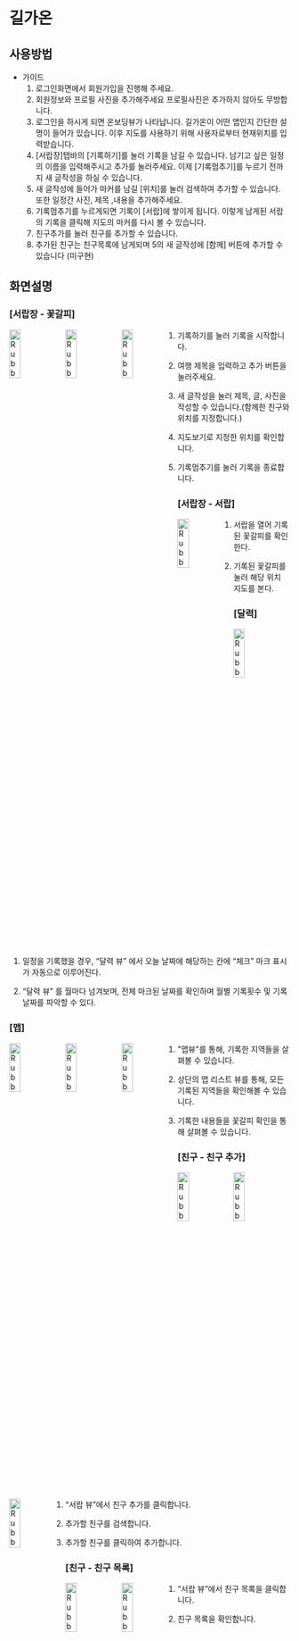 # 길가온

## 사용방법
- 가이드
    1. 로그인화면에서 회원가입을 진행해 주세요.
    2. 회원정보와 프로필 사진을 추가해주세요  프로필사진은 추가하지 않아도 무방합니다.
    3. 로그인을 하시게 되면 온보딩뷰가 나타납니다. 길가온이 어떤 앱인지 간단한 설명이 들어가 있습니다. 이후 지도를 사용하기 위해 사용자로부터 현재위치를 입력받습니다.
    4. [서랍장]탭바의 [기록하기]를 눌러 기록을 남길 수 있습니다. 남기고 싶은 일정의 이름을 입력해주시고 추가를 눌러주세요. 이제 [기록멈추기]를 누르기 전까지 새 글작성을 하실 수 있습니다.
    5. 새 글작성에 들어가 마커를 남길 [위치]를 눌러 검색하여 추가할 수 있습니다. 또한 일정간 사진, 제목 ,내용을 추가해주세요.
    6. 기록멈추기를 누르게되면 기록이 [서랍]에 쌓이게 됩니다. 이렇게 남게된 서랍의 기록을 클릭해 지도의 마커를 다시 볼 수 있습니다.
    7. 친구추가를 눌러 친구를 추가할 수 있습니다.
    8. 추가된 친구는 친구목록에 남게되며 5의 새 글작성에 [함께] 버튼에 추가할 수 있습니다 (미구현)

## 화면설명


### [서랍장 - 꽃갈피]

<img src="https://github.com/APPSCHOOL1-REPO/mvp-20221216-lab03/blob/main/screenshot/8.png" width="20%" height="15%" title="px(픽셀) 크기 설정" alt="RubberDuck" style="float:left;"></img><img src="https://github.com/APPSCHOOL1-REPO/mvp-20221216-lab03/blob/main/screenshot/9.png" width="20%" height="15%" title="px(픽셀) 크기 설정" alt="RubberDuck" style="float:left;"></img><img src="https://github.com/APPSCHOOL1-REPO/mvp-20221216-lab03/blob/main/screenshot/10.png" width="20%" height="15%" title="px(픽셀) 크기 설정" alt="RubberDuck" style="float:left;"></img>

1. 기록하기를 눌러 기록을 시작합니다.

2. 여행 제목을 입력하고 추가 버튼을 눌러주세요.
    
3. 새 글작성을 눌러 제목, 글, 사진을 작성할 수 있습니다.(함께한 친구와 위치를 지정합니다.)
    
4. 지도보기로 지정한 위치를 확인합니다. 
    
5. 기록멈추기를 눌러 기록을 종료합니다.
    
### [서랍장 - 서랍]

<img src="https://github.com/APPSCHOOL1-REPO/mvp-20221216-lab03/blob/main/screenshot/13.png" width="20%" height="15%" title="px(픽셀) 크기 설정" alt="RubberDuck" style="float:left;"></img>
1. 서랍을 열어 기록된 꽃갈피를 확인한다.
    
2. 기록된 꽃갈피를 눌러 해당 위치 지도를 본다.

### [달력]

<img src="https://github.com/APPSCHOOL1-REPO/mvp-20221216-lab03/blob/main/screenshot/Calendar.png" width="20%" height="15%" title="px(픽셀) 크기 설정" alt="RubberDuck" style="float:left;"></img>

1. 일정을 기록했을 경우, “달력 뷰” 에서 오늘 날짜에 해당하는 칸에 “체크” 마크 표시가 자동으로 이루어진다.

2. “달력 뷰” 를 월마다 넘겨보며, 전체 마크된 날짜를 확인하며 월별 기록횟수 및 기록 날짜를 파악할 수 있다.


### [맵]

<img src="https://github.com/APPSCHOOL1-REPO/mvp-20221216-lab03/blob/main/screenshot/keroro8.png" width="20%" height="15%" title="px(픽셀) 크기 설정" alt="RubberDuck" style="float:left;"></img>
<img src="https://github.com/APPSCHOOL1-REPO/mvp-20221216-lab03/blob/main/screenshot/mapViewList.png" width="20%" height="15%" title="px(픽셀) 크기 설정" alt="RubberDuck" style="float:left;"></img>
<img src="https://github.com/APPSCHOOL1-REPO/mvp-20221216-lab03/blob/main/screenshot/mapViewimage.png" width="20%" height="15%" title="px(픽셀) 크기 설정" alt="RubberDuck" style="float:left;"></img>

1. "맵뷰"를 통해, 기록한 지역들을 살펴볼 수 있습니다.

2. 상단의 맵 리스트 뷰를 통해, 모든 기록된 지역들을 확인해볼 수 있습니다.

3. 기록한 내용들을 꽃갈피 확인을 통해 살펴볼 수 있습니다.

### [친구 - 친구 추가]

<img src="https://github.com/APPSCHOOL1-REPO/mvp-20221216-lab03/blob/main/screenshot/13.png" width="20%" height="15%" title="px(픽셀) 크기 설정" alt="RubberDuck" style="float:left;"></img>
<img src="https://github.com/APPSCHOOL1-REPO/mvp-20221216-lab03/blob/main/screenshot/14.png" width="20%" height="15%" title="px(픽셀) 크기 설정" alt="RubberDuck" style="float:left;"></img>
<img src="https://github.com/APPSCHOOL1-REPO/mvp-20221216-lab03/blob/main/screenshot/15.png" width="20%" height="15%" title="px(픽셀) 크기 설정" alt="RubberDuck" style="float:left;"></img>

1. “서랍 뷰”에서 친구 추가를 클릭합니다.

2. 추가할 친구를 검색합니다.

3. 추가할 친구를 클릭하여 추가합니다.

### [친구 - 친구 목록]

<img src="https://github.com/APPSCHOOL1-REPO/mvp-20221216-lab03/blob/main/screenshot/13.png" width="20%" height="15%" title="px(픽셀) 크기 설정" alt="RubberDuck" style="float:left;"></img>
<img src="https://github.com/APPSCHOOL1-REPO/mvp-20221216-lab03/blob/main/screenshot/16.png" width="20%" height="15%" title="px(픽셀) 크기 설정" alt="RubberDuck" style="float:left;"></img>

1. “서랍 뷰”에서 친구 목록을 클릭합니다.

2. 친구 목록을 확인합니다.
